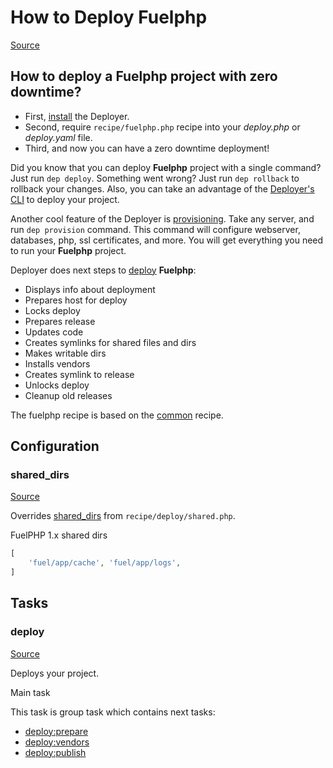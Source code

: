 <!-- DO NOT EDIT THIS FILE! -->
<!-- Instead edit recipe/fuelphp.php -->
<!-- Then run bin/docgen -->

# How to Deploy Fuelphp

[Source](/recipe/fuelphp.php)

## How to deploy a Fuelphp project with zero downtime?

- First, [install](/docs/installation.md) the Deployer. 
- Second, require `recipe/fuelphp.php` recipe into your _deploy.php_ or _deploy.yaml_ file.
- Third, and now you can have a zero downtime deployment!

Did you know that you can deploy **Fuelphp** project with a single command? Just run `dep deploy`.
Something went wrong? Just run `dep rollback` to rollback your changes.
Also, you can take an advantage of the [Deployer's CLI](/docs/cli.md) to deploy your project.

Another cool feature of the Deployer is [provisioning](/docs/recipe/provision.md). Take any server, and run `dep provision` command.
This command will configure webserver, databases, php, ssl certificates, and more. 
You will get everything you need to run your **Fuelphp** project.

Deployer does next steps to [deploy](#deploy) **Fuelphp**:
* Displays info about deployment
* Prepares host for deploy
* Locks deploy
* Prepares release
* Updates code
* Creates symlinks for shared files and dirs
* Makes writable dirs
* Installs vendors
* Creates symlink to release
* Unlocks deploy
* Cleanup old releases


The fuelphp recipe is based on the [common](/docs/recipe/common.md) recipe.

## Configuration
### shared_dirs
[Source](https://github.com/deployphp/deployer/blob/master/recipe/fuelphp.php#L9)

Overrides [shared_dirs](/docs/recipe/deploy/shared.md#shared_dirs) from `recipe/deploy/shared.php`.

FuelPHP 1.x shared dirs

```php title="Default value"
[
    'fuel/app/cache', 'fuel/app/logs',
]
```



## Tasks

### deploy
[Source](https://github.com/deployphp/deployer/blob/master/recipe/fuelphp.php#L17)

Deploys your project.

Main task


This task is group task which contains next tasks:
* [deploy:prepare](/docs/recipe/common.md#deployprepare)
* [deploy:vendors](/docs/recipe/deploy/vendors.md#deployvendors)
* [deploy:publish](/docs/recipe/common.md#deploypublish)


